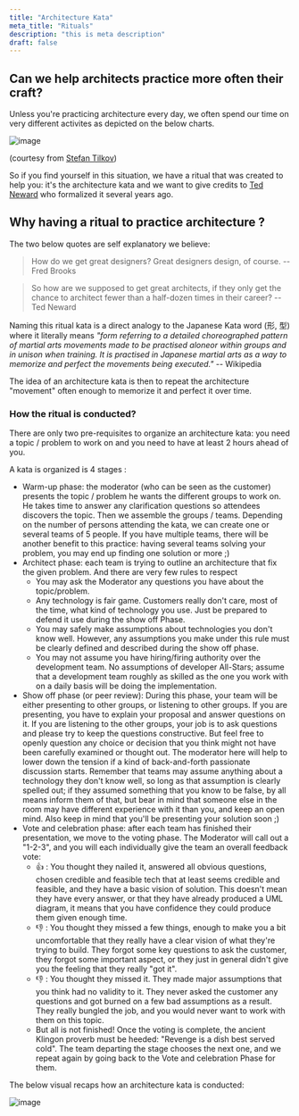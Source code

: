 ```yaml
---
title: "Architecture Kata"
meta_title: "Rituals"
description: "this is meta description"
draft: false
---
```



## Can we help architects practice more often their craft?

Unless you're practicing architecture every day, we often spend our time on very different activites as depicted on the below charts.

![image](./images/rituals/misc/architects_do.jpg)

(courtesy from [Stefan Tilkov](https://www.innoq.com/en/staff/stefan-tilkov/))

So if you find yourself in this situation, we have a ritual that was created to help you: it's the architecture kata and we want to give credits to [Ted Neward](https://archkatas.herokuapp.com) who formalized it several years ago.

## Why having a ritual to practice architecture ?

The two below quotes are self explanatory we believe:

> How do we get great designers? Great designers design, of course. --Fred Brooks

> So how are we supposed to get great architects, if they only get the chance to architect fewer than a half-dozen times in their career? --Ted Neward

Naming this ritual kata is a direct analogy to the Japanese Kata word (形, 型) where it  literally means *"form referring to a detailed choreographed pattern of martial arts movements made to be practised aloneor within groups and in unison when training. It is practised in Japanese martial arts as a way to memorize and perfect the movements being executed."* -- Wikipedia

The idea of an architecture kata is then to repeat the architecture "movement" often enough to memorize it and perfect it over time.

### How the ritual is conducted?

There are only two pre-requisites to organize an architecture kata: you need a topic / problem to work on and you need to have at least 2 hours ahead of you.

A kata is organized is 4 stages :

* Warm-up phase: the moderator (who can be seen as the customer) presents the topic / problem he wants the different groups to work on. He takes time to answer any clarification questions so attendees discovers the topic. Then we assemble the groups / teams. Depending on the number of persons attending the kata, we can create one or several teams of 5 people. If you have multiple teams, there will be another benefit to this practice: having several teams solving your problem, you may end up finding one solution or more ;)
* Architect phase: each team is trying to outline an architecture that fix the given problem. And there are very few rules to respect
  * You may ask the Moderator any questions you have about the topic/problem.
  * Any technology is fair game. Customers really don't care, most of the time, what kind of technology you use. Just be prepared to defend it use during the show off Phase.
  * You may safely make assumptions about technologies you don't know well. However, any assumptions you make under this rule must be clearly defined and described during the show off phase.
  * You may not assume you have hiring/firing authority over the development team. No assumptions of developer All-Stars; assume that a development team roughly as skilled as the one you work with on a daily basis will be doing the implementation.
* Show off phase (or peer review): During this phase, your team will be either presenting to other groups, or listening to other groups. If you are presenting, you have to explain your proposal and answer questions on it. If you are listening to the other groups, your job is to ask questions and please try to keep the questions constructive. But feel free to openly question any choice or decision that you think might not have been carefully examined or thought out. The moderator here will help to lower down the tension if a kind of back-and-forth passionate discussion starts. Remember that teams may assume anything about a technology they don't know well, so long as that assumption is clearly spelled out; if they assumed something that you know to be false, by all means inform them of that, but bear in mind that someone else in the room may have different experience with it than you, and keep an open mind. Also keep in mind that you'll be presenting your solution soon ;)
* Vote and celebration phase: after each team has finished their presentation, we move to the voting phase. The Moderator will call out a "1-2-3", and you will each individually give the team an overall feedback vote:
  * 👍 : You thought they nailed it, answered all obvious questions, chosen credible and feasible tech that at least seems credible and feasible, and they have a basic vision of solution. This doesn't mean they have every answer, or that they have already produced a UML diagram, it means that you have confidence they could produce them given enough time.
  * 👎 : You thought they missed a few things, enough to make you a bit uncomfortable that they really have a clear vision of what they're trying to build. They forgot some key questions to ask the customer, they forgot some important aspect, or they just in general didn't give you the feeling that they really "got it".
  * 👎 : You thought they missed it. They made major assumptions that you think had no validity to it. They never asked the customer any questions and got burned on a few bad assumptions as a result. They really bungled the job, and you would never want to work with them on this topic.
  * But all is not finished! Once the voting is complete, the ancient Klingon proverb must be heeded: "Revenge is a dish best served cold". The team departing the stage chooses the next one, and we repeat again by going back to the Vote and celebration Phase for them.

The below visual recaps how an architecture kata is conducted:

![image](./images/rituals/architecture-kata.png)
